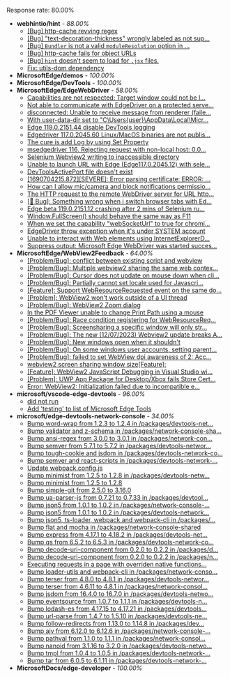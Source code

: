 Response rate: 80.00%

* **webhintio/hint** - _88.00%_
  * [[Bug] http-cache revving regex](https://github.com/webhintio/hint/issues/5725)
  * [[Bug] "text-decoration-thickness" wrongly labeled as not sup...](https://github.com/webhintio/hint/issues/5723)
  * [[Bug] `Bundler` is not a valid `moduleResolution` option in ...](https://github.com/webhintio/hint/issues/5719)
  * [[Bug] http-cache fails for object URLs](https://github.com/webhintio/hint/issues/5706)
  * [[Bug] `hint` doesn't seem to load for `.jsx` files.](https://github.com/webhintio/hint/issues/5702)
  * [Fix: utils-dom dependency](https://github.com/webhintio/hint/pull/5564)
* **MicrosoftEdge/demos** - _100.00%_
* **MicrosoftEdge/DevTools** - _100.00%_
* **MicrosoftEdge/EdgeWebDriver** - _58.00%_
  * [Capabilities are not respected: Target window could not be l...](https://github.com/MicrosoftEdge/EdgeWebDriver/issues/129)
  * [Not able to communicate with EdgeDriver on a protected serve...](https://github.com/MicrosoftEdge/EdgeWebDriver/issues/128)
  * [disconnected: Unable to receive message from renderer (faile...](https://github.com/MicrosoftEdge/EdgeWebDriver/issues/126)
  * [With user-data-dir set to "C\Users\{user}\AppData\Local\Micr...](https://github.com/MicrosoftEdge/EdgeWebDriver/issues/125)
  * [Edge 119.0.2151.44 disable DevTools logging](https://github.com/MicrosoftEdge/EdgeWebDriver/issues/124)
  * [Edgedriver 117.0.2045.60 Linux/MacOS binaries are not publis...](https://github.com/MicrosoftEdge/EdgeWebDriver/issues/119)
  * [The cure is add Log by using Set Property](https://github.com/MicrosoftEdge/EdgeWebDriver/issues/117)
  * [msedgedriver 116. Rejecting request with non-local host: 0.0...](https://github.com/MicrosoftEdge/EdgeWebDriver/issues/114)
  * [Selenium Webview2 writing to inaccessible directory](https://github.com/MicrosoftEdge/EdgeWebDriver/issues/112)
  * [Unable to launch URL with Edge (Edge117.0.2045.12) with sele...](https://github.com/MicrosoftEdge/EdgeWebDriver/issues/111)
  * [DevToolsActivePort file doesn't exist](https://github.com/MicrosoftEdge/EdgeWebDriver/issues/101)
  * [[1690704215.872][SEVERE]: Error parsing certificate: ERROR: ...](https://github.com/MicrosoftEdge/EdgeWebDriver/issues/99)
  * [How can I allow mic/camera and block notifications permissio...](https://github.com/MicrosoftEdge/EdgeWebDriver/issues/98)
  * [The HTTP request to the remote WebDriver server for URL http...](https://github.com/MicrosoftEdge/EdgeWebDriver/issues/127)
  * [[🐛 Bug]: Something wrong when i switch browser tabs with Ed...](https://github.com/MicrosoftEdge/EdgeWebDriver/issues/123)
  * [Edge beta 119.0.2151.12 crashing after 2 mins of Selenium ru...](https://github.com/MicrosoftEdge/EdgeWebDriver/issues/121)
  * [Window.FullScreen()  should behave the same way as F11](https://github.com/MicrosoftEdge/EdgeWebDriver/issues/107)
  * [When we set the capability "webSocketUrl" to true for chromi...](https://github.com/MicrosoftEdge/EdgeWebDriver/issues/103)
  * [EdgeDriver throw exception when it's under SYSTEM account](https://github.com/MicrosoftEdge/EdgeWebDriver/issues/100)
  * [Unable to interact with Web elements using InternetExplorerD...](https://github.com/MicrosoftEdge/EdgeWebDriver/issues/91)
  * [Suppress output: Microsoft Edge WebDriver was started succes...](https://github.com/MicrosoftEdge/EdgeWebDriver/issues/82)
* **MicrosoftEdge/WebView2Feedback** - _64.00%_
  * [[Problem/Bug]: conflict between existing script and webview](https://github.com/MicrosoftEdge/WebView2Feedback/issues/4227)
  * [[Problem/Bug]: Multiple webview2 sharing the same web contex...](https://github.com/MicrosoftEdge/WebView2Feedback/issues/4220)
  * [[Problem/Bug]: Cursor does not update on mouse down when cli...](https://github.com/MicrosoftEdge/WebView2Feedback/issues/4209)
  * [[Problem/Bug]: Partially cannot set locale used for Javascri...](https://github.com/MicrosoftEdge/WebView2Feedback/issues/4204)
  * [[Feature]: Support WebResourceRequested event on the same do...](https://github.com/MicrosoftEdge/WebView2Feedback/issues/4201)
  * [[Problem]: WebView2 won't work outside of a UI thread](https://github.com/MicrosoftEdge/WebView2Feedback/issues/4198)
  * [[Problem/Bug]: WebView2 Zoom dialog](https://github.com/MicrosoftEdge/WebView2Feedback/issues/4197)
  * [In the PDF Viewer unable to change Print Path using a mouse](https://github.com/MicrosoftEdge/WebView2Feedback/issues/4195)
  * [[Problem/Bug]: Race condition registering for WebResourceReq...](https://github.com/MicrosoftEdge/WebView2Feedback/issues/4181)
  * [[Problem/Bug]: Screensharing a specific window will only str...](https://github.com/MicrosoftEdge/WebView2Feedback/issues/4176)
  * [[Problem/Bug]: The new (12/07/2023) Webview2 update breaks A...](https://github.com/MicrosoftEdge/WebView2Feedback/issues/4229)
  * [[Problem/Bug]: New windows open when it shouldn't](https://github.com/MicrosoftEdge/WebView2Feedback/issues/4224)
  * [[Problem/Bug]: On some windows user accounts, setting parent...](https://github.com/MicrosoftEdge/WebView2Feedback/issues/4206)
  * [[Problem/Bug]: failed to set WebView dpi awareness of 2: Acc...](https://github.com/MicrosoftEdge/WebView2Feedback/issues/4203)
  * [webview2 screen sharing window size[Feature]: ](https://github.com/MicrosoftEdge/WebView2Feedback/issues/4192)
  * [[Feature]: WebView2 JavaScript Debugging in Visual Studio wi...](https://github.com/MicrosoftEdge/WebView2Feedback/issues/4182)
  * [[Problem]: UWP App Package for Desktop/Xbox fails Store Cert...](https://github.com/MicrosoftEdge/WebView2Feedback/issues/4175)
  * [Error: WebView2: Initialization failed due to incompatible e...](https://github.com/MicrosoftEdge/WebView2Feedback/issues/4174)
* **microsoft/vscode-edge-devtools** - _96.00%_
  * [did not run](https://github.com/microsoft/vscode-edge-devtools/issues/1871)
  * [Add 'testing' to list of Microsoft Edge Tools](https://github.com/microsoft/vscode-edge-devtools/issues/1845)
* **microsoft/edge-devtools-network-console** - _34.00%_
  * [Bump word-wrap from 1.2.3 to 1.2.4 in /packages/devtools-net...](https://github.com/microsoft/edge-devtools-network-console/pull/123)
  * [Bump validator and z-schema in /packages/network-console-sha...](https://github.com/microsoft/edge-devtools-network-console/pull/122)
  * [Bump ansi-regex from 3.0.0 to 3.0.1 in /packages/network-con...](https://github.com/microsoft/edge-devtools-network-console/pull/121)
  * [Bump semver from 5.7.1 to 5.7.2 in /packages/devtools-networ...](https://github.com/microsoft/edge-devtools-network-console/pull/120)
  * [Bump tough-cookie and jsdom in /packages/devtools-network-co...](https://github.com/microsoft/edge-devtools-network-console/pull/119)
  * [Bump semver and react-scripts in /packages/devtools-network-...](https://github.com/microsoft/edge-devtools-network-console/pull/117)
  * [Update webpack.config.js](https://github.com/microsoft/edge-devtools-network-console/pull/115)
  * [Bump minimist from 1.2.5 to 1.2.8 in /packages/devtools-netw...](https://github.com/microsoft/edge-devtools-network-console/pull/112)
  * [Bump minimist from 1.2.5 to 1.2.8](https://github.com/microsoft/edge-devtools-network-console/pull/111)
  * [Bump simple-git from 2.5.0 to 3.16.0](https://github.com/microsoft/edge-devtools-network-console/pull/110)
  * [Bump ua-parser-js from 0.7.21 to 0.7.33 in /packages/devtool...](https://github.com/microsoft/edge-devtools-network-console/pull/109)
  * [Bump json5 from 1.0.1 to 1.0.2 in /packages/network-console-...](https://github.com/microsoft/edge-devtools-network-console/pull/108)
  * [Bump json5 from 1.0.1 to 1.0.2 in /packages/devtools-network...](https://github.com/microsoft/edge-devtools-network-console/pull/107)
  * [Bump json5, ts-loader, webpack and webpack-cli in /packages/...](https://github.com/microsoft/edge-devtools-network-console/pull/106)
  * [Bump flat and mocha in /packages/network-console-shared](https://github.com/microsoft/edge-devtools-network-console/pull/105)
  * [Bump express from 4.17.1 to 4.18.2 in /packages/devtools-net...](https://github.com/microsoft/edge-devtools-network-console/pull/104)
  * [Bump qs from 6.5.2 to 6.5.3 in /packages/devtools-network-co...](https://github.com/microsoft/edge-devtools-network-console/pull/103)
  * [Bump decode-uri-component from 0.2.0 to 0.2.2 in /packages/d...](https://github.com/microsoft/edge-devtools-network-console/pull/101)
  * [Bump decode-uri-component from 0.2.0 to 0.2.2 in /packages/n...](https://github.com/microsoft/edge-devtools-network-console/pull/100)
  * [Executing requests in a page with overriden native functions...](https://github.com/microsoft/edge-devtools-network-console/issues/99)
  * [Bump loader-utils and webpack-cli in /packages/network-conso...](https://github.com/microsoft/edge-devtools-network-console/pull/98)
  * [Bump terser from 4.8.0 to 4.8.1 in /packages/devtools-networ...](https://github.com/microsoft/edge-devtools-network-console/pull/97)
  * [Bump terser from 4.6.11 to 4.8.1 in /packages/network-consol...](https://github.com/microsoft/edge-devtools-network-console/pull/96)
  * [Bump jsdom from 16.4.0 to 16.7.0 in /packages/devtools-netwo...](https://github.com/microsoft/edge-devtools-network-console/pull/94)
  * [Bump eventsource from 1.0.7 to 1.1.1 in /packages/devtools-n...](https://github.com/microsoft/edge-devtools-network-console/pull/93)
  * [Bump lodash-es from 4.17.15 to 4.17.21 in /packages/devtools...](https://github.com/microsoft/edge-devtools-network-console/pull/84)
  * [Bump url-parse from 1.4.7 to 1.5.10 in /packages/devtools-ne...](https://github.com/microsoft/edge-devtools-network-console/pull/83)
  * [Bump follow-redirects from 1.13.0 to 1.14.8 in /packages/dev...](https://github.com/microsoft/edge-devtools-network-console/pull/81)
  * [Bump ajv from 6.12.0 to 6.12.6 in /packages/network-console-...](https://github.com/microsoft/edge-devtools-network-console/pull/80)
  * [Bump pathval from 1.1.0 to 1.1.1 in /packages/network-consol...](https://github.com/microsoft/edge-devtools-network-console/pull/79)
  * [Bump nanoid from 3.1.16 to 3.2.0 in /packages/devtools-netwo...](https://github.com/microsoft/edge-devtools-network-console/pull/78)
  * [Bump tmpl from 1.0.4 to 1.0.5 in /packages/devtools-network-...](https://github.com/microsoft/edge-devtools-network-console/pull/75)
  * [Bump tar from 6.0.5 to 6.1.11 in /packages/devtools-network-...](https://github.com/microsoft/edge-devtools-network-console/pull/73)
* **MicrosoftDocs/edge-developer** - _100.00%_